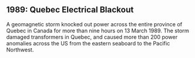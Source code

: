 ## 1989: Quebec Electrical Blackout

A geomagnetic storm knocked out power across the entire province of Quebec in Canada for more than nine hours on 13 March 1989. The storm damaged transformers in Quebec, and caused more than 200 power anomalies across the US from the eastern seaboard to the Pacific Northwest.
